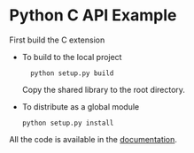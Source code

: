 # Python C API Example
First build the C extension
- To build to the local project
  ```shell 
    python setup.py build
    ```
    Copy the shared library to the root directory.

    
- To distribute as a global module
  ```shell
  python setup.py install
  ```


All the code is available in the [documentation](https://docs.python.org/3/extending/extending.html).